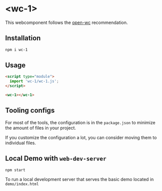 # \<wc-1>

This webcomponent follows the [open-wc](https://github.com/open-wc/open-wc) recommendation.

## Installation

```bash
npm i wc-1
```

## Usage

```html
<script type="module">
  import 'wc-1/wc-1.js';
</script>

<wc-1></wc-1>
```



## Tooling configs

For most of the tools, the configuration is in the `package.json` to minimize the amount of files in your project.

If you customize the configuration a lot, you can consider moving them to individual files.

## Local Demo with `web-dev-server`

```bash
npm start
```

To run a local development server that serves the basic demo located in `demo/index.html`
